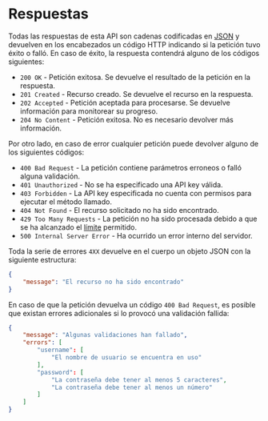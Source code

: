 Respuestas
==========

Todas las respuestas de esta API son cadenas codificadas en [JSON](http://es.wikipedia.org/wiki/JSON) y devuelven en los encabezados un código HTTP indicando si la petición tuvo éxito o falló. En caso de éxito, la respuesta contendrá alguno de los códigos siguientes:

- `200 OK` - Petición exitosa. Se devuelve el resultado de la petición en la respuesta.
- `201 Created` - Recurso creado. Se devuelve el recurso en la respuesta.
- `202 Accepted` - Petición aceptada para procesarse. Se devuelve información para monitorear su progreso.
- `204 No Content` - Petición exitosa. No es necesario devolver más información.

Por otro lado, en caso de error cualquier petición puede devolver alguno de los siguientes códigos:

- `400 Bad Request` - La petición contiene parámetros erroneos o falló alguna validación.
- `401 Unauthorized` - No se ha especificado una API key válida.
- `403 Forbidden` - La API key especificada no cuenta con permisos para ejecutar el método llamado.
- `404 Not Found` - El recurso solicitado no ha sido encontrado.
- `429 Too Many Requests` - La petición no ha sido procesada debido a que se ha alcanzado el [límite](#limits) permitido.
- `500 Internal Server Error` - Ha ocurrido un error interno del servidor.

Toda la serie de errores `4XX` devuelve en el cuerpo un objeto JSON con la siguiente estructura:

```json
{
	"message": "El recurso no ha sido encontrado"
}
```

En caso de que la petición devuelva un código `400 Bad Request`, es posible que existan errores adicionales si lo provocó una validación fallida:

```json
{
	"message": "Algunas validaciones han fallado",
	"errors": [
		"username": [
			"El nombre de usuario se encuentra en uso"
		],
		"password": [
			"La contraseña debe tener al menos 5 caracteres",
			"La contraseña debe tener al menos un número"
		]
	]
}
```

[Peticiones]: /API/peticiones
[Respuestas]: /API/respuestas
[Operaciones]: /API/operaciones
[Visitas]: /API/visitas
[Agentes]: /API/agentes
[Admins]: /API/admins
[Grupos]: /API/grupos
[Auxiliares]: /API/auxiliares
[Cookbook]: /API/cookbook

[Agente]: /API/agentes
[Admin]: /API/admins
[Grupo]: /API/grupos
[Form]: /API/#forms
[Alarma]: /API/#alarms
[Reporte]: /API/auxiliares#reports
[Visita]: /API/visitas
[Upload]: /API/auxiliares#uploads
[Extradata]: /API/auxiliares#extradata
[Feedback]: /API/auxiliares#feedbacks
[Location]: /API/auxiliares#locations
[Reporte]: /API/auxiliares#reports
[DelayedJob]: /API/auxiliares#jobs

[ISO 8601]: http://es.wikipedia.org/wiki/ISO_8601

[búsqueda]: /API/operaciones#searching
[ordenación]: /API/operaciones#sorting
[paginado]: /API/operaciones#pagination
[extracción]: /API/operaciones#extraction
[vinculación]: /API/operaciones#embedding
